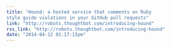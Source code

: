```yaml
---
title: "Hound: a hosted service that comments on Ruby
style guide violations in your GitHub pull requests"
link: "http://robots.thoughtbot.com/introducing-hound"
rss_link: "http://robots.thoughtbot.com/introducing-hound"
date: "2014-04-12 01:17:15pm"
---
```

